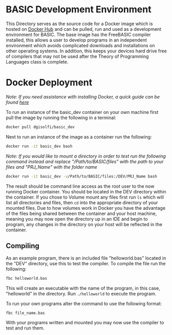 # BASIC Development Environment

This Directory serves as the source code for a Docker image which is hosted on [Docker Hub](https://hub.docker.com/r/dgisolfi/basic_dev/) and can be pulled, run and used as a development environment for BASIC. The base image has the FreeBASIC compiler installed, this allows a user to develop programs in an independent environment which avoids complicated downloads and installations on other operating systems. In addition, this keeps your devices hard drive free of compilers that may not be used after the Theory of Programming Languages class is complete.

# Docker Deployment

*Note: If you need assistance with installing Docker, a quick guide can be found [here](https://github.com/dgisolfi/LanguageDevEnvironments)*

To run an instance of the basic_dev container on your own machine first pull the image by running the following in a terminal:

```bash
docker pull dgisolfi/basic_dev
```

Next to run an instance of the image as a container run the following:

```bash
docker run -it basic_dev bash
```

*Note: If you would like to mount a directory in order to test run the following command instead and replace "/Path/to/BASIC/files" with the path to your files and "PRJ_Name" with the folder name*

```bash
docker run -it basic_dev -v/Path/to/BASIC/files:/DEV/PRJ_Name bash
```

The result should be command line access as the root user to the now running Docker container. You should be located in the DEV directory within the container. If you chose to Volume mount any files first run `ls` which will list all directories and files, then `cd` into the appropriate directory of your mounted files. Due to how volumes work in Docker you have the advantage of the files being shared between the container and your host machine, meaning you may now open the directory up in an IDE and begin to program, any changes in the directory on your host will be reflected in the container.

## Compiling

As an example program, there is an included file "helloworld.bas" located in the "DEV" directory, use this to test the compiler. To compile the file run the following:

```bash
fbc helloworld.bas
```

This will create an executable with the name of the program, in this case, "helloworld" in the directory. Run `./helloworld` to execute the program.

To run your own programs alter the command to use the following format:

`fbc file_name.bas`

With your programs written and mounted you may now use the compiler to test and run them.
